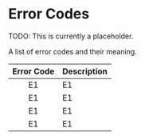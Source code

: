 # Error Codes

TODO: This is currently a placeholder.

A list of error codes and their meaning.


| Error Code  | Description |
| :---------: | ------------- |
| E1          | E1          |
| E1          | E1          |
| E1          | E1          |
| E1          | E1          |
